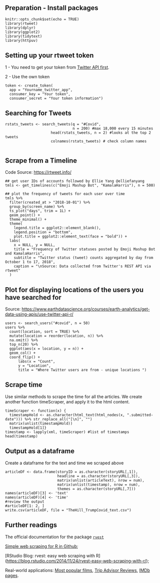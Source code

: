 Preparation - Install packages
----------------
<pre class="r"><code>knitr::opts_chunk$set(echo = TRUE)
library(rtweet)
library(dplyr)
library(ggplot2)
library(tidytext)
library(httpuv)
</code></pre>

Setting up your rtweet token
----------------
1 - You need to get your token from [Twitter API first](https://developer.twitter.com/en/docs/twitter-api/getting-started/getting-access-to-the-twitter-api).

2 - Use the own token
<pre class="r"><code>token <- create_token(
  app = "Yourname_twitter_app",
  consumer_key = "Your token",
  consumer_secret = "Your token information")</code></pre>

Searching for Tweets
----------------
<pre class="r"><code>rstats_tweets <- search_tweets(q = "#Covid",
                               n = 200) #max 18,000 every 15 minutes
                     head(rstats_tweets, n = 2) #looks at the top 2 tweets
                     colnames(rstats_tweets) # check column names
                               </code></pre>

Scrape from a Timeline
----------------
Code Source: https://rtweet.info/

<pre class="r"><code>## get user IDs of accounts followed by Ellie Yang @elliefanyang
tmls <- get_timelines(c("Emoji Mashup Bot", "KamalaHarris"), n = 500)

## plot the frequency of tweets for each user over time
tmls %>%
  filter(created_at > "2018-10-01") %>%
  group_by(screen_name) %>%
  ts_plot("days", trim = 1L) +
  geom_point() +
  theme_minimal() +
  theme(
    legend.title = ggplot2::element_blank(),
    legend.position = "bottom",
    plot.title = ggplot2::element_text(face = "bold")) +
  labs(
    x = NULL, y = NULL,
    title = "Frequency of Twitter statuses posted by Emoji Mashup Bot and KamalaHarris",
    subtitle = "Twitter status (tweet) counts aggregated by day from October 1 to 17, 2018",
    caption = "\nSource: Data collected from Twitter's REST API via rtweet"
  )</code></pre>
    
Plot for displaying locations of the users you have searched for
----------------
Source: https://www.earthdatascience.org/courses/earth-analytics/get-data-using-apis/use-twitter-api-r/

<pre class="r"><code>users <- search_users("#covid", n = 50)
users %>%
  count(location, sort = TRUE) %>%
  mutate(location = reorder(location, n)) %>%
  na.omit() %>%
  top_n(20) %>%
  ggplot(aes(x = location, y = n)) +
  geom_col() +
  coord_flip() +
      labs(x = "Count",
      y = "Location",
      title = "Where Twitter users are from - unique locations ")</code></pre>

Scrape time
----------------
<p>Use similar methods to scrape the time for all the articles. We create another function timeScraper, and apply it to the html content.</p>
<pre class="r"><code>timeScraper <- function(x) {
  timestampHold <- as.character(html_text(html_nodes(x, ".submitted-date"))) %>% str_replace_all("[\n]", "")
  matrix(unlist(timestampHold))
  timestampHold[1]} 
timestamp <- lapply(xml, timeScraper) #list of timestamps
head(timestamp)</code></pre>

Output as a dataframe
----------------
<p>Create a dataframe for the text and time we scraped above</p>
<pre class="r"><code>articleDF <- data.frame(storyID = as.character(storyURL[,1]), 
                        headline = as.character(storyURL[,3]), 
                        matrix(unlist(articleText), nrow = num), 
                        matrix(unlist(timestamp), nrow = num), 
                        themes = as.character(storyURL[,7]))
names(articleDF)[3] <- 'text'
names(articleDF)[4] <- 'time'
#review the output
#articleDF[1: 2, ]
write.csv(articleDF, file = "TheHill_TrumpCovid_text.csv")</code></pre>

Further readings
----------------
The official documentation for the package [`rvest`](https://cran.r-project.org/web/packages/rvest/rvest.pdf)

[Simple web scraping for R in Github](https://github.com/tidyverse/rvest);

[RStudio Blog: rvest: easy web scraping with R] (https://blog.rstudio.com/2014/11/24/rvest-easy-web-scraping-with-r/);

Real-world applications: [Most popular films](https://www.analyticsvidhya.com/blog/2017/03/beginners-guide-on-web-scraping-in-r-using-rvest-with-hands-on-knowledge/), [Trip Advisor Reviews](https://www.johnlittle.info/project/custom/rfun-scrape/rvest_demo.nb.html), [IMDb pages](https://stat4701.github.io/edav/2015/04/02/rvest_tutorial/).





